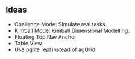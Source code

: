 ## Ideas
 - Challenge Mode: Simulate real tasks.
 - Kimball Mode: Kimball Dimensional Modelling.
 - Floating Top Nav Anchor
 - Table View
 - Use pglite repl instead of agGrid
